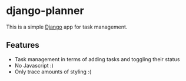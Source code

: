 # django-planner

This is a simple [Django](https://www.djangoproject.com) app for task
management.

## Features
- Task management in terms of adding tasks and toggling their status
- No Javascript :)
- Only trace amounts of styling :(
